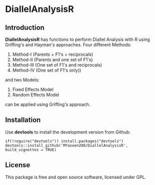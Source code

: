 # DiallelAnalysisR
## Introduction

**DiallelAnalysisR** has functions to perform Diallel Analysis with R using Griffing's and Hayman's approaches. Four different Methods:

1. Method-I (Parents + F1's + reciprocals)
2. Method-II (Parents and one set of F1's)
3. Method-III (One set of F1's and reciprocals)
4. Method-IV (One set of F1's only)) 

and two Models:

1. Fixed Effects Model
2. Random Effects Model

can be applied using Griffing's approach.

## Installation
Use **devtools** to install the development version from Github:

```{r}
if(!require("devtools")) install.packages("devtools")
devtools::install_github('MYaseen208/DiallelAnalysisR', build_vignettes = TRUE)
```

## License
This package is free and open source software, licensed under GPL.
